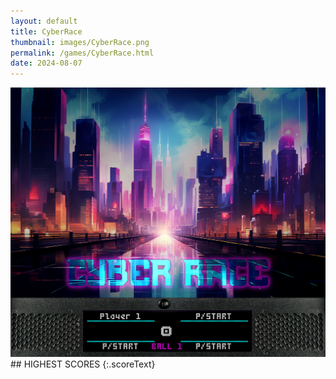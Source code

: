 ```yaml
---
layout: default
title: CyberRace
thumbnail: images/CyberRace.png
permalink: /games/CyberRace.html
date: 2024-08-07
---
```


<img src="../images/CyberRace.png" class="gameThumbnail img-fluid mx-auto align-middle">
## HIGHEST SCORES
{:.scoreText}

